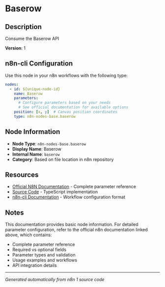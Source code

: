# Baserow

## Description

Consume the Baserow API

**Version**: 1

## n8n-cli Configuration

Use this node in your n8n workflows with the following type:

```yaml
nodes:
  - id: ${unique-node-id}
    name: Baserow
    parameters:
      # Configure parameters based on your needs
      # See official documentation for available options
    position: [x, y]  # Canvas position coordinates
    type: n8n-nodes-base.baserow
```

## Node Information

- **Node Type**: `n8n-nodes-base.baserow`
- **Display Name**: Baserow
- **Internal Name**: `baserow`
- **Category**: Based on file location in n8n repository

## Resources

- [Official N8N Documentation](https://docs.n8n.io/integrations/builtin/app-nodes/n8n-nodes-base.baserow/) - Complete parameter reference
- [Source Code](https://github.com/n8n-io/n8n/blob/master/packages/nodes-base/nodes/Baserow/Baserow.node.ts) - TypeScript implementation
- [n8n-cli Documentation](https://github.com/edenreich/n8n-cli) - Workflow configuration format

## Notes

This documentation provides basic node information. For detailed parameter configuration, 
refer to the official n8n documentation linked above, which contains:

- Complete parameter reference
- Required vs optional fields
- Parameter types and validation
- Usage examples and workflows
- API integration details

---
*Generated automatically from n8n 1 source code*
